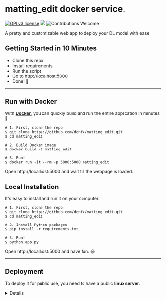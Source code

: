 # matting_edit docker service.

[![GPLv3 license](https://img.shields.io/badge/License-GPLv3-blue.svg)](http://perso.crans.org/besson/LICENSE.html)
[![](https://img.shields.io/badge/python-3.5%2B-green.svg)]()
![Contributions Welcome](https://img.shields.io/badge/contributions-welcome-brightgreen.svg?style=flat)

A pretty and customizable web app to deploy your DL model with ease


## Getting Started in 10 Minutes

- Clone this repo 
- Install requirements
- Run the script
- Go to http://localhost:5000
- Done! :tada:


------------------

## Run with Docker

With **[Docker](https://www.docker.com)**, you can quickly build and run the entire application in minutes :whale:

```shell
# 1. First, clone the repo
$ git clone https://github.com/dcnfx/matting_edit.git
$ cd matting_edit

# 2. Build Docker image
$ docker build -t matting_edit .

# 3. Run!
$ docker run -it --rm -p 5000:5000 matting_edit
```

Open http://localhost:5000 and wait till the webpage is loaded.

## Local Installation

It's easy to install and run it on your computer.

```shell
# 1. First, clone the repo
$ git clone https://github.com/dcnfx/matting_edit.git
$ cd matting_edit

# 2. Install Python packages
$ pip install -r requirements.txt

# 3. Run!
$ python app.py
```

Open http://localhost:5000 and have fun. :smiley:

------------------

## Deployment

To deploy it for public use, you need to have a public **linux server**.

<details>
 <summary>Details</summary>
  
### Run the app

Run the script and hide it in background with `tmux` or `screen`.
```
$ python app.py
```

You can also use gunicorn instead of gevent
```
$ gunicorn -b 127.0.0.1:5000 app:app
```

More deployment options, check [here](https://flask.palletsprojects.com/en/1.1.x/deploying/wsgi-standalone/)

### Set up Nginx

To redirect the traffic to your local app.
Configure your Nginx `.conf` file.

```
server {
  listen  80;

  client_max_body_size 20M;

  location / {
      proxy_pass http://127.0.0.1:5000;
  }
}
```

</details>
